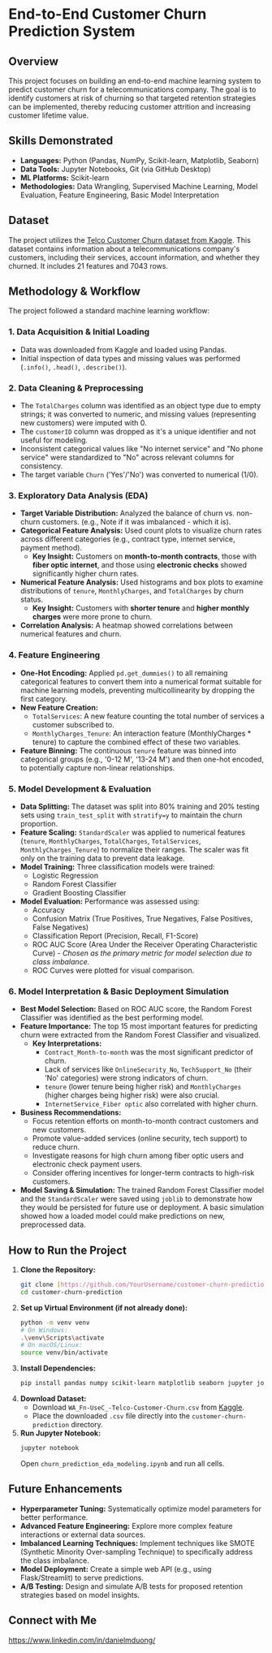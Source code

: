 # End-to-End Customer Churn Prediction System

## Overview

This project focuses on building an end-to-end machine learning system to predict customer churn for a telecommunications company. The goal is to identify customers at risk of churning so that targeted retention strategies can be implemented, thereby reducing customer attrition and increasing customer lifetime value.

## Skills Demonstrated

* **Languages:** Python (Pandas, NumPy, Scikit-learn, Matplotlib, Seaborn)
* **Data Tools:** Jupyter Notebooks, Git (via GitHub Desktop)
* **ML Platforms:** Scikit-learn
* **Methodologies:** Data Wrangling, Supervised Machine Learning, Model Evaluation, Feature Engineering, Basic Model Interpretation

## Dataset

The project utilizes the [Telco Customer Churn dataset from Kaggle](https://www.kaggle.com/datasets/blastchar/telco-customer-churn).
This dataset contains information about a telecommunications company's customers, including their services, account information, and whether they churned. It includes 21 features and 7043 rows.

## Methodology & Workflow

The project followed a standard machine learning workflow:

### 1. Data Acquisition & Initial Loading
* Data was downloaded from Kaggle and loaded using Pandas.
* Initial inspection of data types and missing values was performed (`.info()`, `.head()`, `.describe()`).

### 2. Data Cleaning & Preprocessing
* The `TotalCharges` column was identified as an object type due to empty strings; it was converted to numeric, and missing values (representing new customers) were imputed with 0.
* The `customerID` column was dropped as it's a unique identifier and not useful for modeling.
* Inconsistent categorical values like "No internet service" and "No phone service" were standardized to "No" across relevant columns for consistency.
* The target variable `Churn` ('Yes'/'No') was converted to numerical (1/0).

### 3. Exploratory Data Analysis (EDA)
* **Target Variable Distribution:** Analyzed the balance of churn vs. non-churn customers. (e.g., Note if it was imbalanced - which it is).
* **Categorical Feature Analysis:** Used count plots to visualize churn rates across different categories (e.g., contract type, internet service, payment method).
    * **Key Insight:** Customers on **month-to-month contracts**, those with **fiber optic internet**, and those using **electronic checks** showed significantly higher churn rates.
* **Numerical Feature Analysis:** Used histograms and box plots to examine distributions of `tenure`, `MonthlyCharges`, and `TotalCharges` by churn status.
    * **Key Insight:** Customers with **shorter tenure** and **higher monthly charges** were more prone to churn.
* **Correlation Analysis:** A heatmap showed correlations between numerical features and churn.

### 4. Feature Engineering
* **One-Hot Encoding:** Applied `pd.get_dummies()` to all remaining categorical features to convert them into a numerical format suitable for machine learning models, preventing multicollinearity by dropping the first category.
* **New Feature Creation:**
    * `TotalServices`: A new feature counting the total number of services a customer subscribed to.
    * `MonthlyCharges_Tenure`: An interaction feature (MonthlyCharges * tenure) to capture the combined effect of these two variables.
* **Feature Binning:** The continuous `tenure` feature was binned into categorical groups (e.g., '0-12 M', '13-24 M') and then one-hot encoded, to potentially capture non-linear relationships.

### 5. Model Development & Evaluation
* **Data Splitting:** The dataset was split into 80% training and 20% testing sets using `train_test_split` with `stratify=y` to maintain the churn proportion.
* **Feature Scaling:** `StandardScaler` was applied to numerical features (`tenure`, `MonthlyCharges`, `TotalCharges`, `TotalServices`, `MonthlyCharges_Tenure`) to normalize their ranges. The scaler was fit only on the training data to prevent data leakage.
* **Model Training:** Three classification models were trained:
    * Logistic Regression
    * Random Forest Classifier
    * Gradient Boosting Classifier
* **Model Evaluation:** Performance was assessed using:
    * Accuracy
    * Confusion Matrix (True Positives, True Negatives, False Positives, False Negatives)
    * Classification Report (Precision, Recall, F1-Score)
    * ROC AUC Score (Area Under the Receiver Operating Characteristic Curve) - *Chosen as the primary metric for model selection due to class imbalance.*
    * ROC Curves were plotted for visual comparison.

### 6. Model Interpretation & Basic Deployment Simulation
* **Best Model Selection:** Based on ROC AUC score, the Random Forest Classifier was identified as the best performing model.
* **Feature Importance:** The top 15 most important features for predicting churn were extracted from the Random Forest Classifier and visualized.
    * **Key Interpretations:**
        * `Contract_Month-to-month` was the most significant predictor of churn.
        * Lack of services like `OnlineSecurity_No`, `TechSupport_No` (their 'No' categories) were strong indicators of churn.
        * `tenure` (lower tenure being higher risk) and `MonthlyCharges` (higher charges being higher risk) were also crucial.
        * `InternetService_Fiber optic` also correlated with higher churn.
* **Business Recommendations:**
    * Focus retention efforts on month-to-month contract customers and new customers.
    * Promote value-added services (online security, tech support) to reduce churn.
    * Investigate reasons for high churn among fiber optic users and electronic check payment users.
    * Consider offering incentives for longer-term contracts to high-risk customers.
* **Model Saving & Simulation:** The trained Random Forest Classifier model and the `StandardScaler` were saved using `joblib` to demonstrate how they would be persisted for future use or deployment. A basic simulation showed how a loaded model could make predictions on new, preprocessed data.

## How to Run the Project

1.  **Clone the Repository:**
    ```bash
    git clone [https://github.com/YourUsername/customer-churn-prediction.git](https://github.com/YourUsername/customer-churn-prediction.git)
    cd customer-churn-prediction
    ```
2.  **Set up Virtual Environment (if not already done):**
    ```bash
    python -m venv venv
    # On Windows:
    .\venv\Scripts\activate
    # On macOS/Linux:
    source venv/bin/activate
    ```
3.  **Install Dependencies:**
    ```bash
    pip install pandas numpy scikit-learn matplotlib seaborn jupyter joblib
    ```
4.  **Download Dataset:**
    * Download `WA_Fn-UseC_-Telco-Customer-Churn.csv` from [Kaggle](https://www.kaggle.com/datasets/blastchar/telco-customer-churn).
    * Place the downloaded `.csv` file directly into the `customer-churn-prediction` directory.
5.  **Run Jupyter Notebook:**
    ```bash
    jupyter notebook
    ```
    Open `churn_prediction_eda_modeling.ipynb` and run all cells.

## Future Enhancements

* **Hyperparameter Tuning:** Systematically optimize model parameters for better performance.
* **Advanced Feature Engineering:** Explore more complex feature interactions or external data sources.
* **Imbalanced Learning Techniques:** Implement techniques like SMOTE (Synthetic Minority Over-sampling Technique) to specifically address the class imbalance.
* **Model Deployment:** Create a simple web API (e.g., using Flask/Streamlit) to serve predictions.
* **A/B Testing:** Design and simulate A/B tests for proposed retention strategies based on model insights.

## Connect with Me

https://www.linkedin.com/in/danielmduong/
